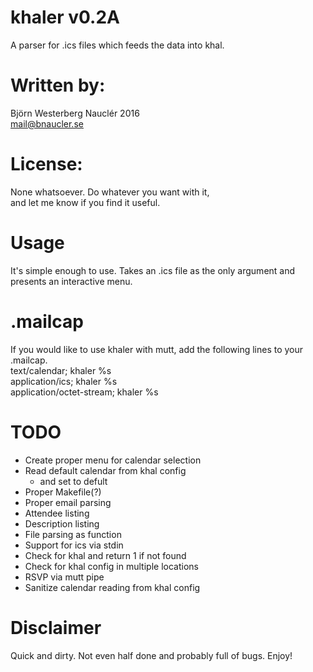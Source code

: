 # khaler v0.2A 
A parser for .ics files which feeds the data into khal.  

# Written by:  
Björn Westerberg Nauclér 2016  
mail@bnaucler.se

# License: 
None whatsoever. Do whatever you want with it,  
and let me know if you find it useful.

# Usage
It's simple enough to use. Takes an .ics file as the only argument and presents an interactive menu. 

# .mailcap
If you would like to use khaler with mutt, add the following lines to your .mailcap.  
text/calendar; khaler %s  
application/ics; khaler %s  
application/octet-stream; khaler %s

# TODO
* Create proper menu for calendar selection
* Read default calendar from khal config
	- and set to defult
* Proper Makefile(?)
* Proper email parsing
* Attendee listing
* Description listing
* File parsing as function
* Support for ics via stdin
* Check for khal and return 1 if not found
* Check for khal config in multiple locations
* RSVP via mutt pipe
* Sanitize calendar reading from khal config

# Disclaimer
Quick and dirty. Not even half done and probably full of bugs. Enjoy!
